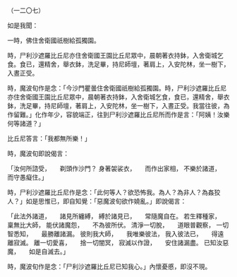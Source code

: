 （一二〇七）

如是我聞：

一時，佛住舍衛國祇樹給孤獨園。

時，尸利沙遮羅比丘尼亦住舍衛國王園比丘尼眾中，晨朝著衣持鉢，入舍衛城乞食。食已，還精舍，舉衣鉢，洗足畢，持尼師壇，著肩上，入安陀林，坐一樹下，入晝正受。

時，魔波旬作是念：「今沙門瞿曇住舍衛國祇樹給孤獨園。時，尸利沙遮羅比丘尼亦住舍衛國王園比丘尼眾中，晨朝著衣持鉢，入舍衛城乞食，食已，還精舍，舉衣鉢，洗足畢，持尼師壇，著肩上，入安陀林，坐一樹下，入晝正受。我當往彼，為作留難。」化作年少，容貌端正，往到尸利沙遮羅比丘尼所而作是言：「阿姨！汝樂何等諸道？」

比丘尼答言：「我都無所樂！」

時，魔波旬即說偈言：

「汝何所諮受，　　剃頭作沙門？
身著袈裟衣，　　而作出家相，
不樂於諸道，　　而守愚癡住。」

時，尸利沙遮羅比丘尼作是念：「此何等人？欲恐怖我。為人？為非人？為姦狡人？」如是思惟已，即自知覺：「惡魔波旬欲作嬈亂。」即說偈言：

「此法外諸道，　　諸見所纏縛，
縛於諸見已，　　常隨魔自在。
若生釋種家，　　稟無比大師，
能伏諸魔怨，　　不為彼所伏。
清淨一切脫，　　道眼普觀察，
一切智悉知，　　最勝離諸漏。
彼則我大師，　　我唯樂彼法，
我入彼法已，　　得遠離寂滅。
離一切愛喜，　　捨一切闇冥，
寂滅以作證，　　安住諸漏盡。
已知汝惡魔，　　如是自滅去。」

時，魔波旬作是念：「尸利沙遮羅比丘尼已知我心。」內懷憂慼，即沒不現。







